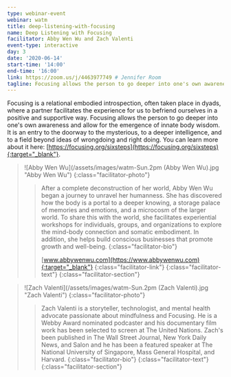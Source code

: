 ```yaml
---
type: webinar-event
webinar: watm
title: deep-listening-with-focusing
name: Deep Listening with Focusing
facilitator: Abby Wen Wu and Zach Valenti
event-type: interactive
day: 3
date: '2020-06-14'
start-time: '14:00'
end-time: '16:00'
link: https://zoom.us/j/4463977749 # Jennifer Room
tagline: Focusing allows the person to go deeper into one's own awareness and allow for the emergence of innate body wisdom. It is an entry to the doorway to the mysterious, to a deeper intelligence, and to a field beyond ideas of wrongdoing and right doing.
---
```


Focusing is a relational embodied introspection, often taken place in dyads, where a partner facilitates the experience for us to befriend ourselves in a positive and supportive way. Focusing allows the person to go deeper into one's own awareness and allow for the emergence of innate body wisdom. It is an entry to the doorway to the mysterious, to a deeper intelligence, and to a field beyond ideas of wrongdoing and right doing. You can learn more about it here: [https://focusing.org/sixsteps](https://focusing.org/sixsteps){:target="_blank"}.

> ![Abby Wen Wu](/assets/images/watm-Sun.2pm (Abby Wen Wu).jpg "Abby Wen Wu")
> {:class="facilitator-photo"}
>
> > After a complete deconstruction of her world, Abby Wen Wu began a journey to unravel her humanness. She has discovered how the body is a portal to a deeper knowing, a storage palace of memories and emotions, and a microcosm of the larger world. To share this with the world, she facilitates experiential workshops for individuals, groups, and organizations to explore the mind-body connection and somatic embodiment. In addition, she helps build conscious businesses that promote growth and well-being.
> > {:class="facilitator-bio"}
> >
> > [www.abbywenwu.com](https://www.abbywenwu.com){:target="_blank"}
> > {:class="facilitator-link"}
> {:class="facilitator-text"}
{:class="facilitator-section"}

> ![Zach Valenti](/assets/images/watm-Sun.2pm (Zach Valenti).jpg "Zach Valenti")
> {:class="facilitator-photo"}
>
> > Zach Valenti is a storyteller, technologist, and mental health advocate passionate about mindfulness and Focusing. He is a Webby Award nominated podcaster and his documentary film work has been selected to screen at The United Nations. Zach's been published in The Wall Street Journal, New York Daily News, and Salon and he has been a featured speaker at The National University of Singapore, Mass General Hospital, and Harvard.
> > {:class="facilitator-bio"}
> {:class="facilitator-text"}
{:class="facilitator-section"}
